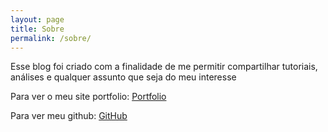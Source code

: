 ```yaml
---
layout: page
title: Sobre
permalink: /sobre/
---
```


Esse blog foi criado com a finalidade de me permitir compartilhar tutoriais, análises e qualquer assunto que seja do meu interesse

Para ver o meu site portfolio:
[Portfolio](https://b-rbmp.github.io)

Para ver meu github:
[GitHub](https://github.com/b-rbmp)